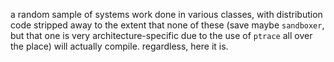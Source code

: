 a random sample of systems work done in various classes, with distribution code stripped away to the extent that none of these (save maybe `sandboxer`, but that one is very architecture-specific due to the use of `ptrace` all over the place) will actually compile. regardless, here it is.
